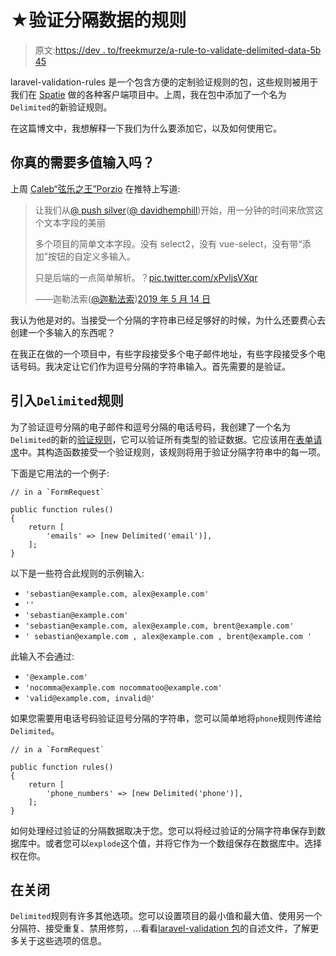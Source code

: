 # ★验证分隔数据的规则

> 原文:[https://dev . to/freekmurze/a-rule-to-validate-delimited-data-5b 45](https://dev.to/freekmurze/a-rule-to-validate-delimited-data-5b45)

laravel-validation-rules 是一个包含方便的定制验证规则的包，这些规则被用于我们在 [Spatie](https://spatie.be) 做的各种客户端项目中。上周，我在包中添加了一个名为`Delimited`的新验证规则。

在这篇博文中，我想解释一下我们为什么要添加它，以及如何使用它。

## [](#do-you-really-need-multivalue-inputs)你真的需要多值输入吗？

上周 [Caleb“弦乐之王”Porzio](https://twitter.com/calebporzio) 在推特上写道:

> 让我们从[@ push silver](https://twitter.com/pushsilver?ref_src=twsrc%5Etfw)([@ davidhemphill](https://twitter.com/davidhemphill?ref_src=twsrc%5Etfw))开始，用一分钟的时间来欣赏这个文本字段的美丽
> 
> 多个项目的简单文本字段。没有 select2，没有 vue-select，没有带“添加”按钮的自定义多输入。
> 
> 只是后端的一点简单解析。？[pic.twitter.com/xPvljsVXqr](https://t.co/xPvljsVXqr)
> 
> ——迦勒法索([@迦勒法索](https://dev.to/calebporzio))[2019 年 5 月 14 日](https://twitter.com/calebporzio/status/1128307281395900416?ref_src=twsrc%5Etfw)

我认为他是对的。当接受一个分隔的字符串已经足够好的时候，为什么还要费心去创建一个多输入的东西呢？

在我正在做的一个项目中，有些字段接受多个电子邮件地址，有些字段接受多个电话号码。我决定让它们作为逗号分隔的字符串输入。首先需要的是验证。

## [](#introducing-the-raw-delimited-endraw-rule)引入`Delimited`规则

为了验证逗号分隔的电子邮件和逗号分隔的电话号码，我创建了一个名为`Delimited`的新的[验证规则](https://laravel.com/docs/master/validation#using-rule-objects)，它可以验证所有类型的验证数据。它应该用在[表单请求](https://laravel.com/docs/master/validation#form-request-validation)中。其构造函数接受一个验证规则，该规则将用于验证分隔字符串中的每一项。

下面是它用法的一个例子:

```
// in a `FormRequest`

public function rules()
{
    return [
        'emails' => [new Delimited('email')],
    ];
} 
```

以下是一些符合此规则的示例输入:

*   `'sebastian@example.com, alex@example.com'`
*   `''`
*   `'sebastian@example.com'`
*   `'sebastian@example.com, alex@example.com, brent@example.com'`
*   `' sebastian@example.com , alex@example.com , brent@example.com '`

此输入不会通过:

*   `'@example.com'`
*   `'nocomma@example.com nocommatoo@example.com'`
*   `'valid@example.com, invalid@'`

如果您需要用电话号码验证逗号分隔的字符串，您可以简单地将`phone`规则传递给`Delimited`。

```
// in a `FormRequest`

public function rules()
{
    return [
        'phone_numbers' => [new Delimited('phone')],
    ];
} 
```

如何处理经过验证的分隔数据取决于您。您可以将经过验证的分隔字符串保存到数据库中。或者您可以`explode`这个值，并将它作为一个数组保存在数据库中。选择权在你。

## [](#in-closing)在关闭

`Delimited`规则有许多其他选项。您可以设置项目的最小值和最大值、使用另一个分隔符、接受重复、禁用修剪，...看看[laravel-validation 包](https://github.com/spatie/laravel-validation-rules#delimited)的自述文件，了解更多关于这些选项的信息。